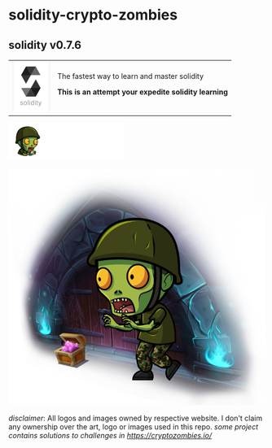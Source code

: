 # solidity-crypto-zombies

## solidity v0.7.6

<table><tr><td> <img src="resources/solidity-logo.png"/></td><td display="inline">The fastest way to learn and master solidity

**This is an attempt your expedite solidity learning**
</td>
</tr>
</table>

![Crypto Zombies](resources/logo.png)

![Crypto Zombies](resources/z-large.png)


*disclaimer*: All logos and images owned by respective website. I don't claim any ownership over the art, logo or images used in this repo.
*some project contains solutions to challenges in https://cryptozombies.io/*

